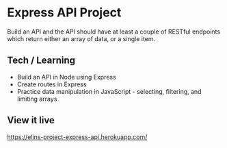 # Express API Project

Build an API and the API should have at least a couple of RESTful endpoints which return either an array of data, or a single item.

## Tech / Learning
- Build an API in Node using Express
- Create routes in Express
- Practice data manipulation in JavaScript - selecting, filtering, and limiting arrays

## View it live

https://elins-project-express-api.herokuapp.com/
